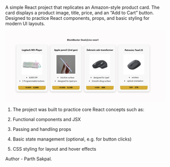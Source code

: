 A simple React project that replicates an Amazon-style product card. The card displays a product image, title, price, and an “Add to Cart” button. Designed to practice React components, props, and basic styling for modern UI layouts.

![Amazon Product Card Screenshot](src/assets/p1.png)

1) The project was built to practice core React concepts such as:

2) Functional components and JSX

3) Passing and handling props

4) Basic state management (optional, e.g. for button clicks)

5) CSS styling for layout and hover effects

 Author - Parth Sakpal.
